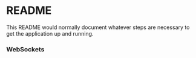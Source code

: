 # README

This README would normally document whatever steps are necessary to get the
application up and running.

### WebSockets
